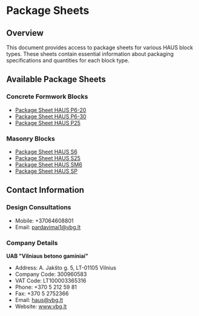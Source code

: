# Package Sheets

## Overview
This document provides access to package sheets for various HAUS block types. These sheets contain essential information about packaging specifications and quantities for each block type.

## Available Package Sheets

### Concrete Formwork Blocks
- [Package Sheet HAUS P6-20](https://www.vbg.lt/wp-content/uploads/2021/01/Pakuotes-lapas-HAUS-P6-20-73.pdf)
- [Package Sheet HAUS P6-30](https://www.vbg.lt/wp-content/uploads/2021/01/Pakuotes-lapas-HAUS-P6-30-74.pdf)
- [Package Sheet HAUS P25](https://www.vbg.lt/wp-content/uploads/2021/01/Pakuotes-lapas-HAUS-P25-016.pdf)

### Masonry Blocks
- [Package Sheet HAUS S6](https://www.vbg.lt/wp-content/uploads/2021/01/Pakuotes-lapas-HAUS-S6-71.pdf)
- [Package Sheet HAUS S25](https://www.vbg.lt/wp-content/uploads/2021/01/Pakuotes-lapas-HAUS-S25-715.pdf)
- [Package Sheet HAUS SM6](https://www.vbg.lt/wp-content/uploads/2021/01/Pakuotes-lapas-HAUS-SM6-72.pdf)
- [Package Sheet HAUS SP](https://www.vbg.lt/wp-content/uploads/2021/01/Pakuotes-lapas-HAUS-SP-78-II.pdf)

## Contact Information
### Design Consultations
- Mobile: +37064608801
- Email: pardavimai1@vbg.lt

### Company Details
**UAB "Vilniaus betono gaminiai"**
- Address: A. Jakšto g. 5, LT-01105 Vilnius
- Company Code: 300960583
- VAT Code: LT100003365316
- Phone: +370 5 212 59 81
- Fax: +370 5 2752366
- Email: haus@vbg.lt
- Website: www.vbg.lt
